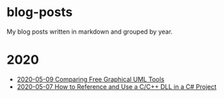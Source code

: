# blog-posts
My blog posts written in markdown and grouped by year.

# 2020
* [2020-05-09 Comparing Free Graphical UML Tools](2020/2020-05-09_Comparing%20Free%20Graphical%20UML%20Tools/Post.md)
* [2020-05-07 How to Reference and Use a C/C++ DLL in a C# Project](2020/2020-05-07_How%20to%20Reference%20and%20Use%20a%20C%2B%2B%20DLL%20in%20a%20C%23%20Project/Post.md)
